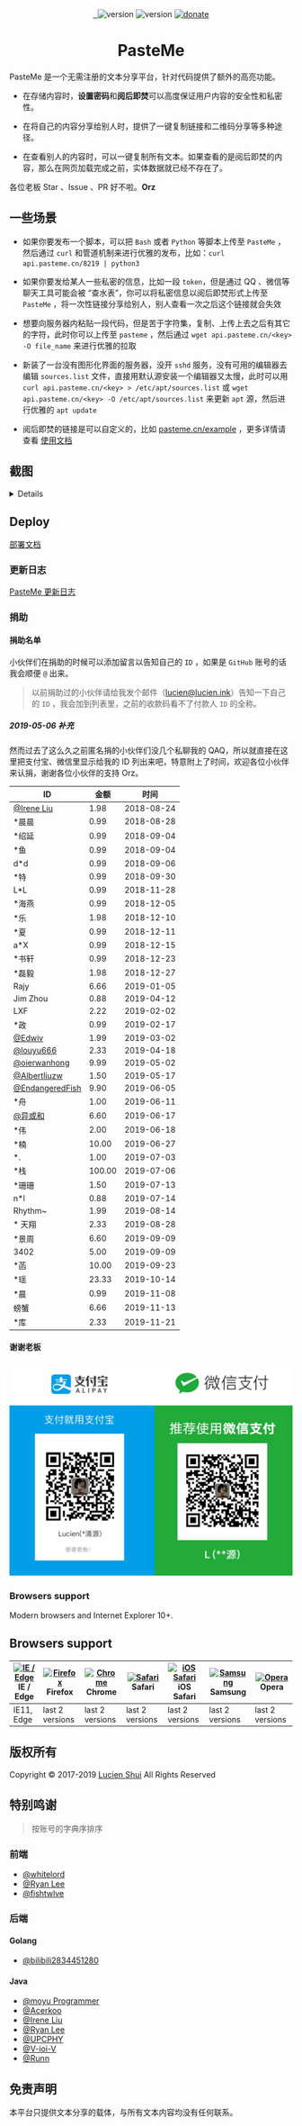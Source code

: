 <p align="center">
  <img src="https://cdn.jsdelivr.net/gh/PasteUs/CDN@0.0.12/screenshot/pasteme/duck.png" alt="" width=200>
</p>
<p align="center">
  <a href="https://github.com/LucienShui/PasteMe/tree/docker">
    <img src="https://travis-ci.com/LucienShui/PasteMe.svg?branch=master" alt="">
  </a>
  <a href="./LICENSE">
    <img src="https://img.shields.io/eclipse-marketplace/l/notepad4e.svg" alt="">
  </a>
  <a>
    <img src="https://img.shields.io/badge/Frontend-3.1.0-brightgreen.svg" alt="version">
  </a>
  <a>
    <img src="https://img.shields.io/badge/Backend-3.2.1-lightblue.svg" alt="version">
  </a>
  <a href="#谢谢老板">
    <img src="https://img.shields.io/badge/%24-donate-ff69b4.svg" alt="donate">
  </a>
</p>
<div align="center">
  <h1>PasteMe</h1>
</div>

PasteMe 是一个无需注册的文本分享平台，针对代码提供了额外的高亮功能。

+ 在存储内容时，**设置密码**和**阅后即焚**可以高度保证用户内容的安全性和私密性。

+ 在将自己的内容分享给别人时，提供了一键复制链接和二维码分享等多种途径。

+ 在查看别人的内容时，可以一键复制所有文本。如果查看的是阅后即焚的内容，那么在网页加载完成之前，实体数据就已经不存在了。

各位老板 Star 、Issue 、PR 好不啦。**Orz**

## 一些场景

+ 如果你要发布一个脚本，可以把 `Bash` 或者 `Python` 等脚本上传至 `PasteMe` ，然后通过 `curl` 和管道机制来进行优雅的发布，比如：`curl api.pasteme.cn/8219 | python3`

+ 如果你要发给某人一些私密的信息，比如一段 `token`，但是通过 QQ 、微信等聊天工具可能会被 “查水表”，你可以将私密信息以阅后即焚形式上传至 `PasteMe` ，将一次性链接分享给别人，别人查看一次之后这个链接就会失效

+ 想要向服务器内粘贴一段代码，但是苦于字符集，复制、上传上去之后有其它的字符，此时你可以上传至 `pasteme` ，然后通过 `wget api.pasteme.cn/<key> -O file_name` 来进行优雅的拉取

+ 新装了一台没有图形化界面的服务器，没开 `sshd` 服务，没有可用的编辑器去编辑 `sources.list` 文件，直接用默认源安装一个编辑器又太慢，此时可以用 `curl api.pasteme.cn/<key> > /etc/apt/sources.list` 或 `wget api.pasteme.cn/<key> -O /etc/apt/sources.list` 来更新 `apt` 源，然后进行优雅的 `apt update`

+ 阅后即焚的链接是可以自定义的，比如 [pasteme.cn/example](https://pasteme.cn/example) ，更多详情请查看 [使用文档](./doc/DOCUMENT.md)

## 截图

<details>

![homePage](https://cdn.jsdelivr.net/gh/PasteUs/CDN@0.0.12/screenshot/pasteme/home.png)

![read_once](https://cdn.jsdelivr.net/gh/PasteUs/CDN@0.0.12/screenshot/pasteme/read_once.png)

![success](https://cdn.jsdelivr.net/gh/PasteUs/CDN@0.0.12/screenshot/pasteme/success.png)

![qrcode](https://cdn.jsdelivr.net/gh/PasteUs/CDN@0.0.12/screenshot/pasteme/qrcode.png)

![markdown_parsed](https://cdn.jsdelivr.net/gh/PasteUs/CDN@0.0.12/screenshot/pasteme/markdown_parsed.png)

![markdown_source](https://cdn.jsdelivr.net/gh/PasteUs/CDN@0.0.12/screenshot/pasteme/markdown_source.png)

</details>

## Deploy

[部署文档](./doc/DOCKER_DEPLOY.md)

### 更新日志

[PasteMe 更新日志](https://www.lucien.ink/pasteme_log.html)

### 捐助

#### 捐助名单

小伙伴们在捐助的时候可以添加留言以告知自己的 `ID` ，如果是 `GitHub` 账号的话我会顺便 `@` 出来。

> 以前捐助过的小伙伴请给我发个邮件（lucien@lucien.ink）告知一下自己的 `ID` ，我会加到列表里，之前的收款码看不了付款人 `ID` 的全称。

##### 2019-05-06 补充

然而过去了这么久之前匿名捐的小伙伴们没几个私聊我的 QAQ，所以就直接在这里把支付宝、微信里显示给我的 ID 列出来吧，特意附上了时间，欢迎各位小伙伴来认捐，谢谢各位小伙伴的支持 Orz。

| ID | 金额 | 时间 |
|--|--|--|
| [@Irene Liu](https://github.com/ireneliuqaq) | 1.98 | 2018-08-24 |
| \*晨晨 | 0.99 | 2018-08-28 |
| \*绍延 | 0.99 | 2018-09-04 |
| \*鱼 | 0.99 | 2018-09-04 |
| d\*d | 0.99 | 2018-09-06 |
| \*特 | 0.99 | 2018-09-30 |
| L\*L | 0.99 | 2018-11-28 |
| \*海燕 | 0.99 | 2018-12-05 |
| \*乐 | 1.98 | 2018-12-10 |
| \*夏 | 0.99 | 2018-12-11 |
| a\*X | 0.99 | 2018-12-15 |
| \*书轩 | 0.99 | 2018-12-23 |
| \*磊毅 | 1.98 | 2018-12-27 |
| Rajy | 6.66 | 2019-01-05 |
| Jim Zhou | 0.88 | 2019-04-12 |
| LXF | 2.22 | 2019-02-02 |
| \*政 | 0.99 | 2019-02-17 |
| [@Edwiv](https://github.com/Edwiv) | 1.99 | 2019-03-02 |
| [@louyu666](https://github.com/louyu666) | 2.33 | 2019-04-18 |
| [@oierwanhong](https://github.com/oierwanhong) | 9.99 | 2019-05-02 |
| [@Albertliuzw](https://github.com/Albertliuzw) | 1.50 | 2019-05-17 |
| [@EndangeredFish](https://github.com/EndangeredF1sh) | 9.90 | 2019-06-05 |
| \*舟 | 1.00 | 2019-06-11 |
| [@异或和](https://github.com/XorSum) | 6.60 | 2019-06-17 |
| \*伟 | 2.00 | 2019-06-18 |
| \*楠 | 10.00 | 2019-06-27 |
| \*. | 1.00 | 2019-07-03 |
| \*栈 | 100.00 | 2019-07-06 |
| \*珊珊 | 1.50 | 2019-07-13 |
| n\*l | 0.88 | 2019-07-14 |
| Rhythm~ | 1.99 | 2019-08-14 |
| \* 天翔 | 2.33 | 2019-08-28 |
| \*景周 | 6.60 | 2019-09-09 |
| 3402 | 5.00 | 2019-09-09 |
| \*菡 | 10.00 | 2019-09-23 |
| \*瑶 | 23.33 | 2019-10-14 |
| \*晨 | 0.99 | 2019-11-08 |
| 螃蟹 | 6.66 | 2019-11-13 |
| \*库 | 2.33 | 2019-11-21 |

#### 谢谢老板

![谢谢老板](https://github.com/LucienShui/gitcdn/blob/master/pasteme_donate.png?raw=true)

### Browsers support

Modern browsers and Internet Explorer 10+.

## Browsers support

| [<img src="https://raw.githubusercontent.com/alrra/browser-logos/master/src/edge/edge_48x48.png" alt="IE / Edge" width="24px" height="24px" />](http://godban.github.io/browsers-support-badges/)<br>IE / Edge | [<img src="https://raw.githubusercontent.com/alrra/browser-logos/master/src/firefox/firefox_48x48.png" alt="Firefox" width="24px" height="24px" />](http://godban.github.io/browsers-support-badges/)<br>Firefox | [<img src="https://raw.githubusercontent.com/alrra/browser-logos/master/src/chrome/chrome_48x48.png" alt="Chrome" width="24px" height="24px" />](http://godban.github.io/browsers-support-badges/)<br>Chrome | [<img src="https://raw.githubusercontent.com/alrra/browser-logos/master/src/safari/safari_48x48.png" alt="Safari" width="24px" height="24px" />](http://godban.github.io/browsers-support-badges/)<br>Safari | [<img src="https://raw.githubusercontent.com/alrra/browser-logos/master/src/safari-ios/safari-ios_48x48.png" alt="iOS Safari" width="24px" height="24px" />](http://godban.github.io/browsers-support-badges/)<br>iOS Safari | [<img src="https://raw.githubusercontent.com/alrra/browser-logos/master/src/samsung-internet/samsung-internet_48x48.png" alt="Samsung" width="24px" height="24px" />](http://godban.github.io/browsers-support-badges/)<br>Samsung | [<img src="https://raw.githubusercontent.com/alrra/browser-logos/master/src/opera/opera_48x48.png" alt="Opera" width="24px" height="24px" />](http://godban.github.io/browsers-support-badges/)<br>Opera |
| --------- | --------- | --------- | --------- | --------- | --------- | --------- |
| IE11, Edge| last 2 versions| last 2 versions| last 2 versions| last 2 versions| last 2 versions| last 2 versions

## 版权所有

Copyright &copy; 2017-2019 [Lucien Shui](http://www.lucien.ink) All Rights Reserved

## 特别鸣谢

> 按账号的字典序排序

### 前端

+ [@whitelord](https://github.com/alexischiang)
+ [@Ryan Lee](https://github.com/ryanlee2014)
+ [@fishtwlve](https://github.com/yjy2019)

### 后端

#### Golang

+ [@bilibili2834451280](https://github.com/bilibili2834451280)

#### Java

+ [@moyu Programmer](https://github.com/1059438020)
+ [@Acerkoo](https://github.com/Acerkoo)
+ [@Irene Liu](https://github.com/ireneliuqaq)
+ [@Ryan Lee](https://github.com/ryanlee2014)
+ [@UPCPHY](https://github.com/UPCPHY)
+ [@V-ioi-V](https://github.com/V-ioi-V)
+ [@Runn](https://github.com/XRZSJHHK)

## 免责声明

本平台只提供文本分享的载体，与所有文本内容均没有任何联系。

